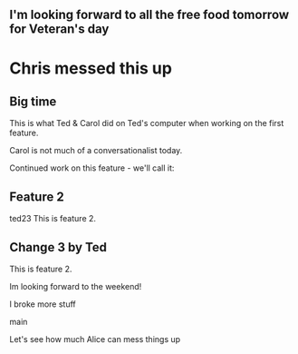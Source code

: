
## I'm looking forward to all the free food tomorrow for Veteran's day

# Chris messed this up

## Big time

This is what Ted & Carol did on Ted's computer when working on the first feature. 

Carol is not much of a conversationalist today.

Continued work on this feature - we'll call it:
## Feature 2

ted23
This is feature 2. 


## Change 3 by Ted 

This is feature 2.

Im looking forward to the weekend!

I broke more stuff

main

Let's see how much Alice can mess things up